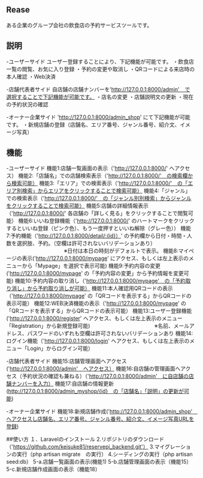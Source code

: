 ## Rease
ある企業のグループ会社の飲食店の予約サービスツールです。

## 説明
-ユーザーサイド
ユーザー登録することにより、下記機能が可能です。
・飲食店一覧の閲覧、お気に入り登録
・予約の変更や取消し
・QRコードによる来店時の本人確認
・Web決済

-店舗代表者サイド
自店舗の店舗ナンバーを'http://127.0.0.1:8000/admin'　で選択することで下記機能が可能です。
・店名の変更
・店舗説明文の更新
・現在の予約状況の確認

-オーナー企業サイド
'http://127.0.0.1:8000/admin_shop' にて下記機能が可能です。
・新規店舗の登録（店舗名、エリア番号、ジャンル番号、紹介文、イメージ写真）


## 機能
-ユーザーサイド
機能1:店舗一覧画面の表示（'http://127.0.0.1:8000/' へアクセス）
機能2:「店舗名」での店舗検索表示（'http://127.0.0.1:8000/'　の検索欄から検索可能）
機能3:「エリア」での検索表示（'http://127.0.0.1:8000/'　の「エリア別検索」からエリアをクリックすることで検索可能）
機能4:「ジャンル」での検索表示（'http://127.0.0.1:8000/'　の「ジャンル別別検索」からジャンルをクリックすることで検索可能）
機能5:店舗の詳細情報表示（'http://127.0.0.1:8000/' 各店舗の「詳しく見る」をクリックすることで閲覧可能）
機能6:いいね登録機能（'http://127.0.0.1:8000/' のハートマークをクリックするといいね登録（ピンク色）、もう一度押すといいね解除（グレー色））
機能7:予約機能（'http://127.0.0.1:8000/detail/:{id}）' の予約欄から日付・時間・人数を選択肢、予約。（空欄は許可されないバリデーションあり）
　　　　　　　　　　　※日付は本日の時刻がデフォルトで表示。
機能8:マイページの表示('http://127.0.0.1:8000/mypage' にアクセス、もしくは左上表示のメニューから「Mypage」を選択で表示可能)
機能9:予約内容の変更('http://127.0.0.1:8000/mypage' の「予約内容の変更」から予約情報を変更可能)
機能10:予約内容の取り消し（'http://127.0.0.1:8000/mypage'　の「予約取り消し」から予約取り消しが可能）
機能11:本人確認用QRコードの表示（'http://127.0.0.1:8000/mypage' の「QRコードを表示する」からQRコードの表示可能）
機能12:WEB決済機能の表示（'http://127.0.0.1:8000/mypage' の「QRコードを表示する」からQRコードの表示可能）
機能13:ユーザー登録機能('http://127.0.0.1:8000/register' へアクセス、もしくは左上表示のメニュー「Registration」から新規登録可能)
　　　　　　　　　　　　※名前、メールアドレス、パスワードのいずれも空欄は許可されないバリデーションあり
機能14:ログイン機能（'http://127.0.0.1:8000/login' へアクセス、もしくは左上表示のメニュー「Login」からログイン可能）

-店舗代表者サイド
機能15:店舗管理画面へアクセス('http://127.0.0.1:8000/admin'　へアクセス）
機能16:自店舗の管理画面へアクセス（予約状況の確認も兼ねる）（'http://127.0.0.1:8000/admin'　に自店舗の店舗ナンバーを入力）
機能17:自店舗の情報更新(http://127.0.0.1:8000/admin_myshop/{id}　の「店舗名」「説明」の更新が可能)

-オーナー企業サイド
機能18:新規店舗作成('http://127.0.0.1:8000/admin_shop'　へアクセスし店舗名、エリア番号、ジャンル番号、紹介文、イメージ写真URLを登録)


##使い方
１．Laravelのインストール
2.リポジトリのダウンロード（'https://github.com/keisuke81/reservepj_backend.git'）
3.マイグレーションの実行（php artisan migrate　の実行）
4.シーディングの実行（php artisan seed:db）
5-a.店舗一覧画面の表示(機能1)
5-b.店舗管理画面の表示（機能15）
5-c.新規店舗作成画面の表示（機能18）
